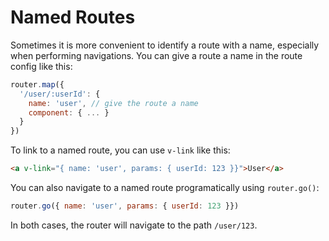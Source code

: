 # Named Routes

Sometimes it is more convenient to identify a route with a name, especially when performing navigations. You can give a route a name in the route config like this:

``` js
router.map({
  '/user/:userId': {
    name: 'user', // give the route a name
    component: { ... }
  }
})
```

To link to a named route, you can use `v-link` like this:

``` html
<a v-link="{ name: 'user', params: { userId: 123 }}">User</a>
```

You can also navigate to a named route programatically using `router.go()`:

``` js
router.go({ name: 'user', params: { userId: 123 }})
```

In both cases, the router will navigate to the path `/user/123`.
